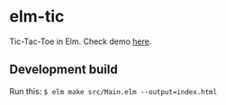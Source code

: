 # elm-tic
Tic-Tac-Toe in Elm. Check demo [here](https://flamboyant-dijkstra-9c9353.netlify.com).

## Development build
Run this:
`$ elm make src/Main.elm --output=index.html`


